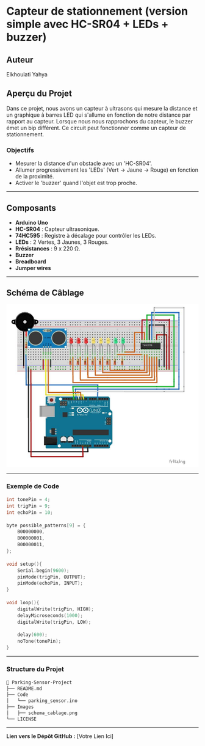 # Capteur de stationnement (version simple avec HC-SR04 + LEDs + buzzer)

## Auteur
Elkhoulati Yahya

## Aperçu du Projet

Dans ce projet, nous avons un capteur à ultrasons qui mesure la distance et un graphique à barres LED qui s'allume en fonction de notre distance par rapport au capteur. Lorsque nous nous rapprochons du capteur, le buzzer émet un bip différent. Ce circuit peut fonctionner comme un capteur de stationnement.

### Objectifs

- Mesurer la distance d'un obstacle avec un 'HC-SR04'.
- Allumer progressivement les 'LEDs' (Vert -> Jaune -> Rouge) en fonction de la proximité.
- Activer le 'buzzer' quand l'objet est trop proche.

---

## Composants

- **Arduino Uno**
- **HC-SR04**       : Capteur ultrasonique.
- **74HC595**       : Registre à décalage pour contrôler les LEDs.
- **LEDs**          : 2 Vertes, 3 Jaunes, 3 Rouges.
- **Rrésistances**  : 9 x 220 Ω.
- **Buzzer**
- **Breadboard**
- **Jumper wires**

---

## Schéma de Câblage

![Schéma de câblage](Images/schema_cablage.png)

---

### Exemple de Code

```cpp
int tonePin = 4;
int trigPin = 9;
int echoPin = 10;

byte possible_patterns[9] = {
    B00000000,
    B00000001,
    B00000011,
};

void setup(){
    Serial.begin(9600);
    pinMode(trigPin, OUTPUT);
    pinMode(echoPin, INPUT);
}

void loop(){
    digitalWrite(trigPin, HIGH);
    delayMicroseconds(1000);
    digitalWrite(trigPin, LOW);
    
    delay(600);
    noTone(tonePin);
}
```

---

### Structure du Projet

```
📂 Parking-Sensor-Project
├── README.md
├── Code
│   └── parking_sensor.ino
├── Images
│   ├── schema_cablage.png
└── LICENSE
```
---

**Lien vers le Dépôt GitHub :** [Votre Lien Ici]


